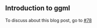 ## Introduction to ggml

To discuss about this blog post, go to [#78](https://github.com/ngxson/blog-comments/issues/78)

<!-- {"issue":78} -->